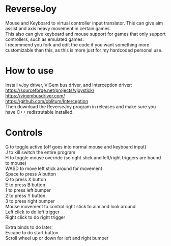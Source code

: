 # ReverseJoy
Mouse and Keyboard to virtual controller input translator. This can give aim assist and axis heavy movement in certain games. <br>
This also can give keyboard and mouse support for games that only support controllers, such as emulated games. <br>
I recommend you fork and edit the code if you want something more customizable than this, as this is more just for my hardcoded personal use.

# How to use
Install vJoy driver, ViGem bus driver, and Interception driver: <br>
https://sourceforge.net/projects/vjoystick/ <br>
https://vigembusdriver.com/ <br>
https://github.com/oblitum/Interception <br>
Then download the ReverseJoy program in releases and make sure you have C++ redistrutable installed. <br>

# Controls
G to toggle active (off goes into normal mouse and keyboard input) <br>
J to kill switch the entire program <br>
H to toggle mouse override (so right stick and left/right triggers are bound to mouse) <br>
WASD to move left stick around for movement <br>
Space to press A button <br>
Q to press X button <br>
E to press B button <br>
1 to press left bumper <br>
2 to press Y button  <br>
3 to press right bumper  <br>
Mouse movement to control right stick to aim and look around <br>
Left click to do left trigger <br>
Right click to do right trigger  <br>

Extra binds to do later: <br>
Escape to do start button  <br>
Scroll wheel up or down for left and right bumper
